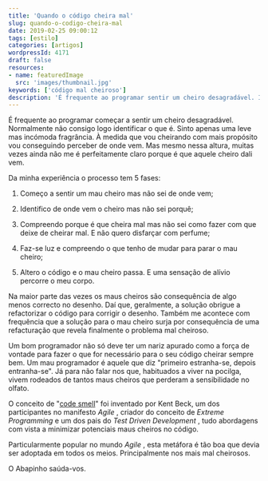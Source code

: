 ```yaml
---
title: 'Quando o código cheira mal'
slug: quando-o-codigo-cheira-mal
date: 2019-02-25 09:00:12
tags: [estilo]
categories: [artigos]
wordpressId: 4171
draft: false
resources:
- name: featuredImage
  src: 'images/thumbnail.jpg'
keywords: ['código mal cheiroso']
description: 'É frequente ao programar sentir um cheiro desagradável. Inicialmente não consigo identificá-lo. À medida que vou cheirando vou percebendo de onde vem.'
---
```

É frequente ao programar começar a sentir um cheiro desagradável. Normalmente não consigo logo identificar o que é. Sinto apenas uma leve mas incómoda fragrância. À medida que vou cheirando com mais propósito vou conseguindo perceber de onde vem. Mas mesmo nessa altura, muitas vezes ainda não me é perfeitamente claro porque é que aquele cheiro dali vem.

<!--more-->

Da minha experiência o processo tem 5 fases:

  1. Começo a sentir um mau cheiro mas não sei de onde vem;

  2. Identifico de onde vem o cheiro mas não sei porquê;

  3. Compreendo porque é que cheira mal mas não sei como fazer com que deixe de cheirar mal. E não quero disfarçar com perfume;

  4. Faz-se luz e compreendo o que tenho de mudar para parar o mau cheiro;

  5. Altero o código e o mau cheiro passa. E uma sensação de alívio percorre o meu corpo.

Na maior parte das vezes os maus cheiros são consequência de algo menos correcto no desenho. Daí que, geralmente, a solução obrigue a refactorizar o código para corrigir o desenho. Também me acontece com frequência que a solução para o mau cheiro surja por consequência de uma refacturação que revela finalmente o problema mal cheiroso.

Um bom programador não só deve ter um nariz apurado como a força de vontade para fazer o que for necessário para o seu código cheirar sempre bem. Um mau programador é aquele que diz "primeiro estranha-se, depois entranha-se". Já para não falar nos que, habituados a viver na pocilga, vivem rodeados de tantos maus cheiros que perderam a sensibilidade no olfato.

O conceito de "[code smell][1]" foi inventado por Kent Beck, um dos participantes no manifesto _Agile_ , criador do conceito de _Extreme Programming_ e um dos pais do _Test Driven Development_ , tudo abordagens com vista a minimizar potenciais maus cheiros no código.

Particularmente popular no mundo _Agile_ , esta metáfora é tão boa que devia ser adoptada em todos os meios. Principalmente nos mais mal cheirosos.

O Abapinho saúda-vos.

   [1]: https://en.wikipedia.org/wiki/Code_smell
